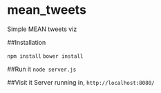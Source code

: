 # mean_tweets
Simple MEAN tweets viz

##Installation

`npm install`
`bower install`

##Run it
`node server.js`

##Visit it
Server running in,
`http://localhost:8080/`
